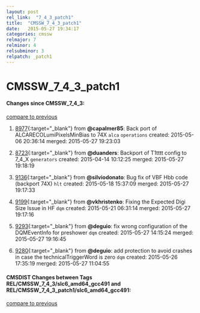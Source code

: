 ```yaml
---
layout: post
rel_link:  "7_4_3_patch1"
title:  "CMSSW_7_4_3_patch1"
date:   2015-05-27 19:34:17
categories: cmssw
relmajor: 7
relminor: 4
relsubminor: 3
relpatch: _patch1
---
```


# CMSSW_7_4_3_patch1
#### Changes since CMSSW_7_4_3:

[compare to previous](https://github.com/cms-sw/cmssw/compare/CMSSW_7_4_3...CMSSW_7_4_3_patch1)



1. [8977](http://github.com/cms-sw/cmssw/pull/8977){:target="_blank"}  from **@capalmer85**: Back port of ALCARECOLumiPixelsMinBias to 74X `alca`  `operations`  created: 2015-05-06 20:36:14 merged: 2015-05-27 19:23:03

2. [8723](http://github.com/cms-sw/cmssw/pull/8723){:target="_blank"}  from **@duanders**: Backport of T1tttt config to 7_4_X `generators`  created: 2015-04-14 10:12:25 merged: 2015-05-27 19:18:19

3. [9136](http://github.com/cms-sw/cmssw/pull/9136){:target="_blank"}  from **@silviodonato**: Bug fix of VBF Hbb code (backport 74X) `hlt`  created: 2015-05-18 15:37:09 merged: 2015-05-27 19:17:33

4. [9199](http://github.com/cms-sw/cmssw/pull/9199){:target="_blank"}  from **@vkhristenko**: Fixing the Expected Digi Size Issue in HF `dqm`  created: 2015-05-21 06:31:14 merged: 2015-05-27 19:17:16

5. [9293](http://github.com/cms-sw/cmssw/pull/9293){:target="_blank"}  from **@deguio**: fix wrong configuration of the DQMEventInfo for preshower `dqm`  created: 2015-05-27 14:15:24 merged: 2015-05-27 19:16:45

6. [9280](http://github.com/cms-sw/cmssw/pull/9280){:target="_blank"}  from **@deguio**: add protection to avoid crashes in case the technicalTriggerWord is zero `dqm`  created: 2015-05-26 17:35:19 merged: 2015-05-27 11:04:55

#### CMSDIST Changes between Tags REL/CMSSW_7_4_3/slc6_amd64_gcc491 and REL/CMSSW_7_4_3_patch1/slc6_amd64_gcc491:

[compare to previous](https://github.com/cms-sw/cmsdist/compare/REL/CMSSW_7_4_3/slc6_amd64_gcc491...REL/CMSSW_7_4_3_patch1/slc6_amd64_gcc491)


